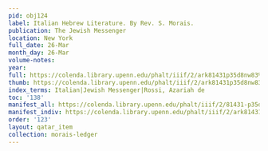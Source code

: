 ```yaml
---
pid: obj124
label: Italian Hebrew Literature. By Rev. S. Morais.
publication: The Jewish Messenger
location: New York
full_date: 26-Mar
month_day: 26-Mar
volume-notes:
year:
full: https://colenda.library.upenn.edu/phalt/iiif/2/ark81431p35d8nw83%2FSHA256E-s6830772--42452049f5f1443bffe4793c31b9bc613b9c61b4a0de6f86eb13bc8bdfff88dd.jpeg/full/3500,/0/default.jpg
thumb: https://colenda.library.upenn.edu/phalt/iiif/2/ark81431p35d8nw83%2FSHA256E-s6830772--42452049f5f1443bffe4793c31b9bc613b9c61b4a0de6f86eb13bc8bdfff88dd.jpeg/full/!200,200/0/default.jpg
index_terms: Italian|Jewish Messenger|Rossi, Azariah de
toc: '138'
manifest_all: https://colenda.library.upenn.edu/phalt/iiif/2/81431-p35d8nw83/manifest
manifest_indiv: https://colenda.library.upenn.edu/phalt/iiif/2/ark81431p35d8nw83%2FSHA256E-s6830772--42452049f5f1443bffe4793c31b9bc613b9c61b4a0de6f86eb13bc8bdfff88dd.jpeg
order: '123'
layout: qatar_item
collection: morais-ledger
---
```

